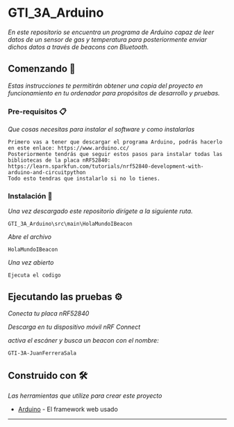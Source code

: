 # GTI_3A_Arduino

_En este repositorio se encuentra un programa de Arduino capaz de leer datos de un sensor de gas y temperatura para posteriormente enviar dichos datos a través de beacons con Bluetooth._

## Comenzando 🚀

_Estas instrucciones te permitirán obtener una copia del proyecto en funcionamiento en tu ordenador para propósitos de desarrollo y pruebas._


### Pre-requisitos 📋

_Que cosas necesitas para instalar el software y como instalarlas_

```
Primero vas a tener que descargar el programa Arduino, podrás hacerlo en este enlace: https://www.arduino.cc/
Posteriormente tendrás que seguir estos pasos para instalar todas las bibliotecas de la placa nRF52840: https://learn.sparkfun.com/tutorials/nrf52840-development-with-arduino-and-circuitpython
Todo esto tendras que instalarlo si no lo tienes.
```

### Instalación 🔧

_Una vez descargado este repositorio dirígete a la siguiente ruta._

```
GTI_3A_Arduino\src\main\HolaMundoIBeacon
```

_Abre el archivo_

```
HolaMundoIBeacon
```

_Una vez abierto_

```
Ejecuta el codigo
```


## Ejecutando las pruebas ⚙️

_Conecta tu placa nRF52840_

_Descarga en tu dispositivo móvil nRF Connect_

_activa el escáner y busca un beacon con el nombre:_

```
GTI-3A-JuanFerreraSala
```

## Construido con 🛠️

_Las herramientas que utilize para crear este proyecto_

* [Arduino](https://www.arduino.cc/) - El framework web usado


---
